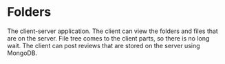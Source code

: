 # Folders

The client-server application. The client can view the folders and files that are on the server. File tree comes to the client parts, so
there is no long wait. The client can post reviews that are stored on the server using MongoDB.
